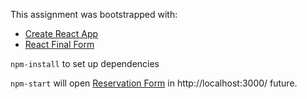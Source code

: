 This assignment was bootstrapped with: 
* [Create React App](https://github.com/facebookincubator/create-react-app) 
* [React Final Form](https://github.com/final-form/react-final-form)

`npm-install` to set up dependencies

`npm-start` will open [Reservation Form](https://github.com/romran/reservation-form) in http://localhost:3000/
future.


 
 
